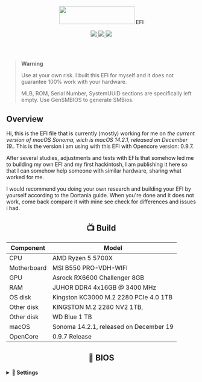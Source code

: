 <p></p>
<p align="center"><img src="https://i.imgur.com/HJnpvwQ.png" width="200" height="48"/> EFI</p>
<p align="center">
 <a href="https://www.apple.com/macos">
  <img src="https://img.shields.io/badge/Sonoma-14.2.1-informational.svg">
 </a>
 <a href="https://github.com/acidanthera/OpenCorePkg">
  <img src="https://img.shields.io/badge/OpenCore-0.9.7-informational.svg">
 </a>
 <a href="https://github.com/haxgun/Ryzentosh/blob/main/LICENSE">
  <img src="https://img.shields.io/github/license/haxgun/Ryzentosh">
 </a>
</p>
<br>

<h2></h2>

> **Warning**
>
> Use at your own risk. I built this EFI for myself and it does not guarantee 100% work with your hardware.
>
> MLB, ROM, Serial Number, SystemUUID sections are specifically left empty. Use GenSMBIOS to generate SMBios.
>

## Overview
Hi, this is the EFI file that is currently (mostly) working for me on *the current version of macOS Sonoma, wich is macOS 14.2.1, released on December 19.*. This is the version i am using with this EFI with Opencore version: 0.9.7.

After several studies, adjustments and tests with EFIs that somehow led me to building my own EFI and my first hackintosh, I am publishing it here so that I can somehow help someone with similar hardware, sharing what worked for me.

I would recommend you doing your own research and building your EFI by yourself according to the Dortania guide. When you're done and it does not work, come back compare it with mine see check for differences and issues i had.

<h2 align="center">📺 Build</h2>

| **Component** | **Model**                                                     |
| ------------- |---------------------------------------------------------------|
| CPU           | AMD Ryzen 5 5700X                                             |
| Motherboard   | MSI B550 PRO-VDH-WIFI                                         |
| GPU           | Asrock RX6600 Challenger 8GB                                  |
| RAM           | JUHOR DDR4 4x16GB @ 3400 MHz                                  |
| OS disk       | Kingston KC3000 M.2 2280 PCIe 4.0 1TB                         |
| Other disk    | KINGSTON M.2 2280 NV2 1TB,                                    |
| Other disk    | WD Blue 1 TB                                                  |
| macOS         | Sonoma 14.2.1, released on December 19                        |
| OpenCore      | 0.9.7 Release                                                 |

<h2 align="center">🔧 BIOS</h2>

<details>
    <summary><b>🔌 Settings</b></summary>

| **Component**                  | **Model**                                    |
|--------------------------------|----------------------------------------------|
| Fast boot                      | Enabled                                      |
| SVM Mode                       | Disabled                                     |
| Above 4G Decoding              | Enabled                                      |
| Resizable BAR                  | Disabled                                     |
| XHCI Hand-off                  | Enabled                                      |
| Boot Mode                      | UEFI                                         |
| Secure Boot                    | Enabled                                      |

<h2 align="center">🩼 Functional</h2>

## What works and what doesn't?
### Working
- iServices:
    - Facetime
    - Messages
    - Find my
    - iCloud
    - Store
- CPU Power management, Fan control
- Audio over USB headset / P2
- Mic
- Developer Tools / Xcode
- Sleep

### Not working
- Airdrop, Handoff (Wifi and Bluetooth): if you really need Wifi or Bluetooth buy one of the PCI-E cards mentioned on the [wireless buyer's guide](https://dortania.github.io/Wireless-Buyers-Guide/types-of-wireless-card/pcie.html) or adjust your EFI to use dongles. The Wifi/Bluetooth native from MB don't work with MacOs.
- Discord only works in browser as the desktop version uses some libraries that only work on Intel (at least thats what i understood). Read more about this issue and how to fix it [here](https://www.macos86.it/topic/5489-tutorial-for-patching-binaries-for-amd-hackintosh-compatibility/)

## Gathering EFI Files

### Kexts
Now this is the fun part. 

### For 5700X, RX6600
- [Lilu.kext](https://github.com/acidanthera/Lilu/releases)
- [VirtualSMC.kext](https://github.com/acidanthera/VirtualSMC/releases)
- [SMCAMDProcessor](https://github.com/trulyspinach/SMCAMDProcessor)
- [AMDRyzenCPUPowerManagement.kext](https://github.com/trulyspinach/SMCAMDProcessor/releases) For [AMD Power Gadget](https://github.com/trulyspinach/SMCAMDProcessor).
- [AppleMCEReporterDisable.kext](https://github.com/acidanthera/bugtracker/files/3703498/AppleMCEReporterDisabler.kext.zip)
- [RadeonSensor.kext](https://github.com/aluveitie/RadeonSensor)
- [WhateverGreen.kext](https://github.com/acidanthera/WhateverGreen/releases)
- [VirtualSMC.kext](https://github.com/acidanthera/VirtualSMC/releases)

### For MSI B550 PRO-VDH-WIFI:
- [USBToolBox.kext](https://github.com/USBToolBox/kext)
- Make sure that if you use the USBToolBox.kext above, you also map your USBs using [USBToolBox Tool](https://github.com/USBToolBox/tool)
- [RealtekRTL8111.kext](https://github.com/Mieze/RTL8111_driver_for_OS_X/releases)

### Others
- [NVMeFix](https://github.com/acidanthera/NVMeFix/releases)|Used for fixing power management and initialization on non-Apple NVMe.
[RestrictEvents](https://github.com/acidanthera/RestrictEvents/releases)|Better experience with unsupported processors like AMD, Disable MacPro7,1 memory warnings and provide upgrade to macOS Monterey via Software Updates when available.

# ACPI Tables - AMD
DSDT
SSDT-CPUR
SSDT-EC
SSDT-GPRW
SSD-HPET
SSDT-SBUS-MCHC
SSDT-EC-USBX

<h2 align="center">🔧 Tools</h2>

1. [Hackintool](https://github.com/benbaker76/Hackintool)
2. [OpenCore Configurator](https://mackie100projects.altervista.org/download-opencore-configurator/)
3. [CPU Name](https://github.com/corpnewt/CPU-Name)
4. [About This Hack](https://github.com/0xCUB3/About-This-Hack)

This should be all you need.

<h2 align="center">💡 Tips and alerts!</h2>
Update **config.plist** in PlatformInfo > Generic with YOUR informations
Please use [*genSMBIOS*](https://github.com/corpnewt/GenSMBIOS/archive/refs/heads/master.zip) for generate values for above itens.
<br>
Please use [*ProperTree*](https://github.com/corpnewt/ProperTree/archive/refs/heads/master.zip) for configure/edit your config.plist.

## Issues
### iServices not working?
Take a look at [this part of the guide](https://dortania.github.io/OpenCore-Post-Install/universal/iservices.html#fixing-en0).